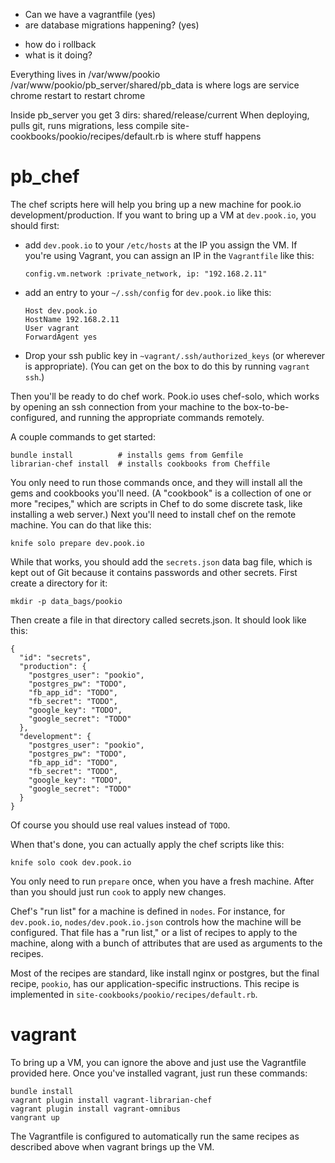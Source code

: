 + Can we have a vagrantfile (yes)
+ are database migrations happening? (yes)
- how do i rollback
- what is it doing?

Everything lives in /var/www/pookio
/var/www/pookio/pb_server/shared/pb_data is where logs are
service chrome restart to restart chrome

Inside pb_server you get 3 dirs: shared/release/current
When deploying, pulls git, runs migrations, less compile
site-cookbooks/pookio/recipes/default.rb is where stuff happens

pb\_chef
=======

The chef scripts here will help you bring up a new machine for pook.io development/production. If you want to bring up a VM at `dev.pook.io`, you should first:

  * add `dev.pook.io` to your `/etc/hosts` at the IP you assign the VM.
    If you're using Vagrant, you can assign an IP in the `Vagrantfile` like this:

        config.vm.network :private_network, ip: "192.168.2.11"

  * add an entry to your `~/.ssh/config` for `dev.pook.io` like this:

        Host dev.pook.io
        HostName 192.168.2.11
        User vagrant
        ForwardAgent yes

  * Drop your ssh public key in `~vagrant/.ssh/authorized_keys` (or wherever is appropriate). (You can get on the box to do this by running `vagrant ssh`.)

Then you'll be ready to do chef work. Pook.io uses chef-solo, which works by opening an ssh connection from your machine to the box-to-be-configured, and running the appropriate commands remotely.

A couple commands to get started:

    bundle install          # installs gems from Gemfile
    librarian-chef install  # installs cookbooks from Cheffile

You only need to run those commands once, and they will install all the gems and cookbooks you'll need. (A "cookbook" is a collection of one or more "recipes," which are scripts in Chef to do some discrete task, like installing a web server.) Next you'll need to install chef on the remote machine. You can do that like this:

    knife solo prepare dev.pook.io

While that works, you should add the `secrets.json` data bag file, which is kept out of Git because it contains passwords and other secrets. First create a directory for it:

    mkdir -p data_bags/pookio

Then create a file in that directory called secrets.json. It should look like this:

    {
      "id": "secrets",
      "production": {
        "postgres_user": "pookio",
        "postgres_pw": "TODO",
        "fb_app_id": "TODO",
        "fb_secret": "TODO",
        "google_key": "TODO",
        "google_secret": "TODO"
      },
      "development": {
        "postgres_user": "pookio",
        "postgres_pw": "TODO",
        "fb_app_id": "TODO",
        "fb_secret": "TODO",
        "google_key": "TODO",
        "google_secret": "TODO"
      }
    }

Of course you should use real values instead of `TODO`.

When that's done, you can actually apply the chef scripts like this:

    knife solo cook dev.pook.io

You only need to run `prepare` once, when you have a fresh machine. After than you should just run `cook` to apply new changes.

Chef's "run list" for a machine is defined in `nodes`. For instance, for `dev.pook.io`, `nodes/dev.pook.io.json` controls how the machine will be configured. That file has a "run list," or a list of recipes to apply to the machine, along with a bunch of attributes that are used as arguments to the recipes.

Most of the recipes are standard, like install nginx or postgres, but the final recipe, `pookio`, has our application-specific instructions. This recipe is implemented in `site-cookbooks/pookio/recipes/default.rb`.


vagrant
=======

To bring up a VM, you can ignore the above and just use the Vagrantfile provided here. Once you've installed vagrant, just run these commands:

    bundle install
    vagrant plugin install vagrant-librarian-chef
    vagrant plugin install vagrant-omnibus
    vangrant up

The Vagrantfile is configured to automatically run the same recipes as described above when vagrant brings up the VM.

